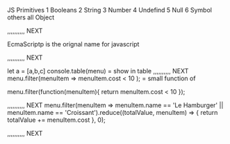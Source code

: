 JS Primitives
1 Booleans
2 String
3 Number
4 Undefind
5 Null
6 Symbol
others all Object

,,,,,,,,,, NEXT

EcmaScriptp is the orignal name for javascript

,,,,,,,,,, NEXT

let a = [a,b,c]
console.table(menu)  = show in table
,,,,,,,,,, NEXT
menu.filter(menuItem => menuItem.cost < 10 );  = small function of

menu.filter(function(menuItem){
  return menuItem.cost < 10
  });

,,,,,,,,,, NEXT
menu.filter(menuItem => menuItem.name == 'Le Hamburger' || menuItem.name == 'Croissant').reduce((totalValue, menuItem) => { return totalValue += menuItem.cost }, 0);

,,,,,,,,,, NEXT
